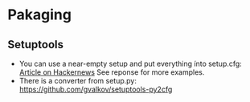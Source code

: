 # Pakaging

## Setuptools

- You can use a near-empty setup and put everything ínto setup.cfg:
  [Article on Hackernews](https://news.ycombinator.com/item?id=18613806)
  See reponse for more examples.
- There is a converter from setup.py: https://github.com/gvalkov/setuptools-py2cfg
